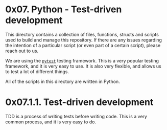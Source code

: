# 0x07. Python - Test-driven development

This directory contains a collection of files, functions, structs and scripts used to build and manage this repository. If there are any issues regarding the intention of a particular script (or even part of a certain script), please reach out to us.

We are using the [`pytest`](https://docs.pytest.org/en/latest/) testing framework. This is a very popular testing framework, and it is very easy to use. It is also very flexible, and allows us to test a lot of different things.

All of the scripts in this directory are written in Python.

# 0x07.1.1. Test-driven development

TDD is a process of writing tests before writing code. This is a very common process, and it is very easy to do.
